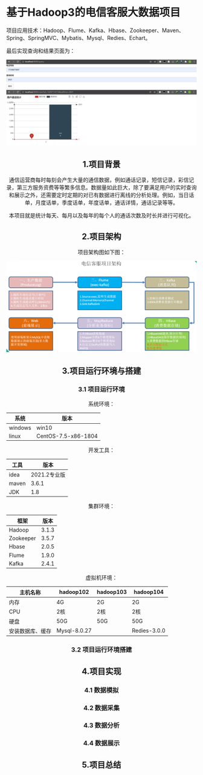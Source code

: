 # 基于Hadoop3的电信客服大数据项目

项目应用技术：Hadoop、Flume、Kafka、Hbase、Zookeeper、Maven、Spring、SpringMVC、Mybatis、Mysql、Redies、Echart。

最后实现查询和结果页面为：

<div align=center><img src="imgs\2.png" alt="Image text" />

<div align=center><img src="imgs\3.png" alt="Image text" />

## 1.项目背景

通信运营商每时每刻会产生大量的通信数据，例如通话记录，短信记录，彩信记录，第三方服务资费等等繁多信息。数据量如此巨大，除了要满足用户的实时查询和展示之外，还需要定时定期的对已有数据进行离线的分析处理。例如，当日话单，月度话单，季度话单，年度话单，通话详情，通话记录等等。

本项目就是统计每天、每月以及每年的每个人的通话次数及时长并进行可视化。

## 2.项目架构

项目架构图如下图：

<div align=center><img src="imgs\1.png" alt="Image text" />

## 3.项目运行环境与搭建

### 3.1 项目运行环境

系统环境：

| 系统    | 版本                |
| ------- | ------------------- |
| windows | win10               |
| linux   | CentOS-7.5-x86-1804 |

开发工具：

| 工具  | 版本         |
| ----- | ------------ |
| idea  | 2021.2专业版 |
| maven | 3.6.1        |
| JDK   | 1.8          |

集群环境：

| 框架      | 版本  |
| --------- | ----- |
| Hadoop    | 3.1.3 |
| Zookeeper | 3.5.7 |
| Hbase     | 2.0.5 |
| Flume     | 1.9.0 |
| Kafka     | 2.4.1 |

虚拟机环境：

| 主机名称         | hadoop102    | hadoop103 | hadoop104    |
| ---------------- | ------------ | --------- | ------------ |
| 内存             | 4G           | 2G        | 2G           |
| CPU              | 2核          | 2核       | 2核          |
| 硬盘             | 50G          | 50G       | 50G          |
| 安装数据库、缓存 | Mysql-8.0.27 |           | Redies-3.0.0 |

### 3.2 项目运行环境搭建

## 4.项目实现

### 4.1 数据模拟

### 4.2 数据采集

### 4.3 数据分析

### 4.4 数据展示

## 5.项目总结


